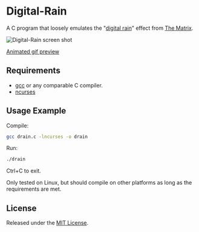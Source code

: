 # Digital-Rain

A C program that loosely emulates the "[digital rain](http://en.wikipedia.org/wiki/Matrix_digital_rain)"
effect from [The Matrix](http://en.wikipedia.org/wiki/The_Matrix).

![Digital-Rain screen shot](http://ruscoe.org/assets/images/misc/github/digital-rain.png)

[Animated gif preview](http://ruscoe.org/assets/images/misc/github/digital-rain.gif)

## Requirements

* [gcc](http://gcc.gnu.org/) or any comparable C compiler.
* [ncurses](http://www.gnu.org/software/ncurses/)

## Usage Example

Compile:

```bash
gcc drain.c -lncurses -o drain
```

Run:

```bash
./drain
```

Ctrl+C to exit.

Only tested on Linux, but should compile on other platforms as long as
the requirements are met.

## License

Released under the [MIT License](http://www.opensource.org/licenses/mit-license.php).
